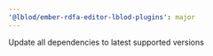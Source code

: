 ```yaml
---
'@lblod/ember-rdfa-editor-lblod-plugins': major
---
```


Update all dependencies to latest supported versions
